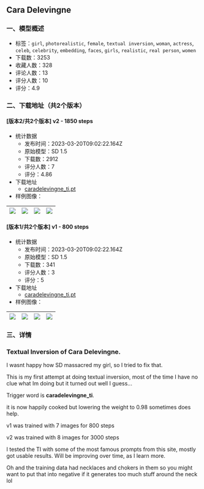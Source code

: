 ## Cara Delevingne
### 一、模型概述

- 标签：`girl`, `photorealistic`, `female`, `textual inversion`, `woman`, `actress`, `celeb`, `celebrity`, `embedding`, `faces`, `girls`, `realistic`, `real person`, `women`
- 下载数：3253
- 收藏人数：328
- 评论人数：13
- 评分人数：10
- 评分：4.9

### 二、下载地址（共2个版本）

#### [版本2/共2个版本] v2 - 1850 steps

- 统计数据
  - 发布时间：2023-03-20T09:02:22.164Z
  - 原始模型：SD 1.5
  - 下载数：2912
  - 评分人数：7
  - 评分：4.86
- 下载地址
  - [caradelevingne_ti.pt](https://civitai.com/api/download/models/24813)
- 样例图像：

| <img src="https://image.civitai.com/xG1nkqKTMzGDvpLrqFT7WA/2bac5331-de96-4622-0ffc-77ed2aaac500/width=450/271235.jpeg" /> | <img src="https://image.civitai.com/xG1nkqKTMzGDvpLrqFT7WA/9aac35ba-6717-4a09-4486-315763498a00/width=450/271236.jpeg" /> | <img src="https://image.civitai.com/xG1nkqKTMzGDvpLrqFT7WA/7a64a93c-254e-4c39-307d-9a6bc539ab00/width=450/271237.jpeg" /> | <img src="https://image.civitai.com/xG1nkqKTMzGDvpLrqFT7WA/2d192125-f0f1-4569-bdc9-a2d7d192b700/width=450/271234.jpeg" /> |
| ---- | ---- | ---- | ---- |

#### [版本1/共2个版本] v1 - 800 steps

- 统计数据
  - 发布时间：2023-03-20T09:02:22.164Z
  - 原始模型：SD 1.5
  - 下载数：341
  - 评分人数：3
  - 评分：5
- 下载地址
  - [caradelevingne_ti.pt](https://civitai.com/api/download/models/24628)
- 样例图像：

| <img src="https://image.civitai.com/xG1nkqKTMzGDvpLrqFT7WA/6dc42192-a364-4028-c486-63601f9c2100/width=450/268458.jpeg" /> | <img src="https://image.civitai.com/xG1nkqKTMzGDvpLrqFT7WA/d810eee2-fbe3-4be8-d334-73d1d2a04200/width=450/268467.jpeg" /> | <img src="https://image.civitai.com/xG1nkqKTMzGDvpLrqFT7WA/124bc3e5-f34c-4dba-a45d-6591e3c8f400/width=450/268466.jpeg" /> | <img src="https://image.civitai.com/xG1nkqKTMzGDvpLrqFT7WA/de2feb43-f94b-4f3d-dea7-6040d049d800/width=450/268465.jpeg" /> |
| ---- | ---- | ---- | ---- |


### 三、详情
<h3>Textual Inversion of Cara Delevingne.</h3><p>I wasnt happy how SD massacred my girl, so I tried to fix that.</p><p></p><p>This is my first attempt at doing textual inversion, most of the time I have no clue what Im doing but it turned out well I guess...</p><p></p><p>Trigger word is <strong>caradelevingne_ti</strong>.</p><p>it is now happily cooked but lowering the weight to 0.98 sometimes does help.</p><p></p><p>v1 was trained with 7 images for 800 steps</p><p>v2 was trained with 8 images for 3000 steps</p><p></p><p>I tested the TI with some of the most famous prompts from this site, mostly got usable results. Will be improving over time, as I learn more.</p><p>Oh and the training data had necklaces and chokers in them so you might want to put that into negative if it generates too much stuff around the neck lol</p>
